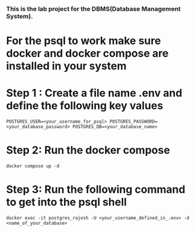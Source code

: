 ### This is the lab project for the DBMS(Database Management System).

# For the psql to work make sure docker and docker compose are installed in your system

# Step 1 : Create a file name .env and define the following key values 
`
  POSTGRES_USER=<your_username_for_psql>
  POSTGRES_PASSWORD=<your_database_password>
  POSTGRES_DB=<your_database_name>
`

# Step 2: Run the docker compose
`docker compose up -d`

# Step 3: Run the following command to get into the psql shell
`docker exec -it postgres_rajesh -U <your_username_defined_in_.env> -d <name_of_your_database>` 
